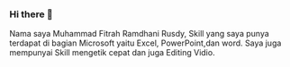 ### Hi there 👋

Nama saya Muhammad Fitrah Ramdhani Rusdy, Skill yang saya punya terdapat di bagian Microsoft yaitu Excel, PowerPoint,dan word. Saya juga mempunyai Skill mengetik cepat dan juga Editing Vidio.
